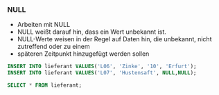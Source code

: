 ### NULL
- Arbeiten mit NULL
- NULL weißt darauf hin, dass ein Wert unbekannt ist.
- NULL-Werte weisen in der Regel auf Daten hin, die unbekannt, nicht zutreffend oder zu einem
- späteren Zeitpunkt hinzugefügt werden sollen

```sql
INSERT INTO lieferant VALUES('L06', 'Zinke', '10', 'Erfurt');
INSERT INTO lieferant VALUES('L07', 'Hustensaft', NULL,NULL);

SELECT * FROM lieferant;
```